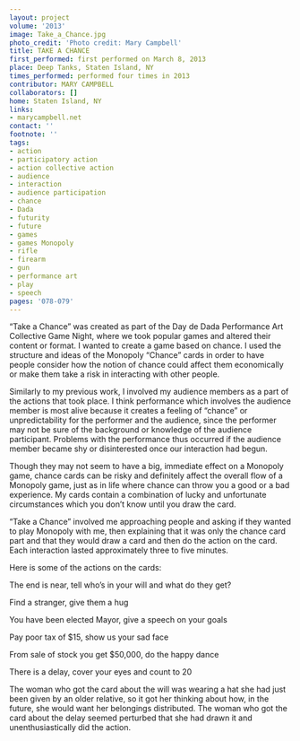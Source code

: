 ```yaml
---
layout: project
volume: '2013'
image: Take_a_Chance.jpg
photo_credit: 'Photo credit: Mary Campbell'
title: TAKE A CHANCE
first_performed: first performed on March 8, 2013
place: Deep Tanks, Staten Island, NY
times_performed: performed four times in 2013
contributor: MARY CAMPBELL
collaborators: []
home: Staten Island, NY
links:
- marycampbell.net
contact: ''
footnote: ''
tags:
- action
- participatory action
- action collective action
- audience
- interaction
- audience participation
- chance
- Dada
- futurity
- future
- games
- games Monopoly
- rifle
- firearm
- gun
- performance art
- play
- speech
pages: '078-079'
---
```


“Take a Chance” was created as part of the Day de Dada Performance Art Collective Game Night, where we took popular games and altered their content or format. I wanted to create a game based on chance. I used the structure and ideas of the Monopoly “Chance” cards in order to have people consider how the notion of chance could affect them economically or make them take a risk in interacting with other people.

Similarly to my previous work, I involved my audience members as a part of the actions that took place. I think performance which involves the audience member is most alive because it creates a feeling of “chance” or unpredictability for the performer and the audience, since the performer may not be sure of the background or knowledge of the audience participant. Problems with the performance thus occurred if the audience member became shy or disinterested once our interaction had begun.

Though they may not seem to have a big, immediate effect on a Monopoly game, chance cards can be risky and definitely affect the overall flow of a Monopoly game, just as in life where chance can throw you a good or a bad experience. My cards contain a combination of lucky and unfortunate circumstances which you don’t know until you draw the card.

“Take a Chance” involved me approaching people and asking if they wanted to play Monopoly with me, then explaining that it was only the chance card part and that they would draw a card and then do the action on the card. Each interaction lasted approximately three to five minutes.

Here is some of the actions on the cards:

The end is near, tell who’s in your will and what do they get?

Find a stranger, give them a hug

You have been elected Mayor, give a speech on your goals

Pay poor tax of $15, show us your sad face

From sale of stock you get $50,000, do the happy dance

There is a delay, cover your eyes and count to 20

The woman who got the card about the will was wearing a hat she had just been given by an older relative, so it got her thinking about how, in the future, she would want her belongings distributed. The woman who got the card about the delay seemed perturbed that she had drawn it and unenthusiastically did the action.
